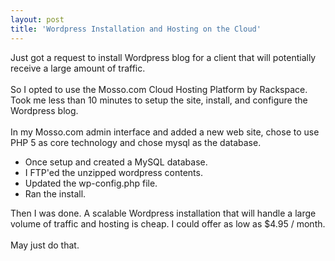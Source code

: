 ```yaml
---
layout: post
title: 'Wordpress Installation and Hosting on the Cloud'
---
```

Just got a request to install Wordpress blog for a client that will potentially receive a large amount of traffic.<br /><br />So I opted to use the Mosso.com Cloud Hosting Platform by Rackspace.  Took me less than 10 minutes to setup the site, install, and configure the Wordpress blog.<br /><br />In my Mosso.com admin interface and added a new web site, chose to use PHP 5 as core technology and chose mysql as the database.<br /><ul class="mainlist"><li>Once setup and created a MySQL database.</li><li>I FTP'ed the unzipped wordpress contents.</li><li>Updated the wp-config.php file.</li><li>Ran the install.<br /></li></ul>Then I was done.  A scalable Wordpress installation that will handle a large volume of traffic and hosting is cheap.  I could offer as low as $4.95 / month. <br /><br />May just do that.